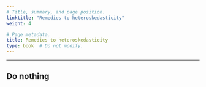 ```yaml
---
# Title, summary, and page position.
linktitle: "Remedies to heteroskedasticity"
weight: 4

# Page metadata.
title: Remedies to heteroskedasticity
type: book  # Do not modify.
---
```




---

## Do nothing


